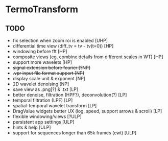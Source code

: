 # TermoTransform

## TODO

- fix selection when zoom roi is enabled [UHP]
- differential time view (diff_tv = tv - tv(t=0)) [HP]
- windowing before fft [HP]
- composite views (eg. combine details from different scales in WT) [HP]
- support more wavelets [HP]
- ~~signal extension before fourier [?NP]~~
- ~~.vpr input file format support [NP]~~
- display scale unit & exponent [NP]
- 2D wavelet denoising [NP]
- save view as .png[?] & .txt [LP]
- better denoise, filtration (HPF?), deconvolution(?) [LP]
- temporal filtration (LPF) [LP]
- spatial-temporal wavelet transform [LP]
- DragValue widgets better UX (log. speed, support arrows & scroll) [LP]
- flexible windowing/views [?ULP]
- persistent app settings [ULP]
- hints & help [ULP]
- support for sequences longer than 65k frames (cwt) [ULP]

